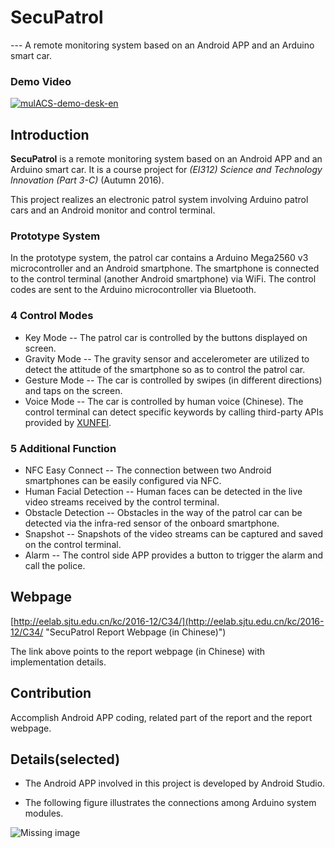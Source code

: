 # SecuPatrol
--- A remote monitoring system based on an Android APP and an Arduino smart car. 

### Demo Video

[![mulACS-demo-desk-en](http://img.youtube.com/vi/5D_G2qRYl18/0.jpg)](http://www.youtube.com/watch?v=5D_G2qRYl18)

## Introduction
**SecuPatrol** is a remote monitoring system based on an Android APP and an Arduino smart car.
It is a course project for *(EI312) Science and Technology Innovation (Part 3-C)* (Autumn 2016). 


This project realizes an electronic patrol system involving Arduino patrol cars and an Android monitor and control terminal. 

### Prototype System

In the prototype system, the patrol car contains a Arduino Mega2560 v3 microcontroller and an Android smartphone. 
The smartphone is connected to the control terminal (another Android smartphone) via WiFi.
The control codes are sent to the Arduino microcontroller via Bluetooth.

### 4 Control Modes
* Key Mode -- The patrol car is controlled by the buttons displayed on screen.
* Gravity Mode -- The gravity sensor and accelerometer are utilized to detect the attitude of the smartphone so as to control the patrol car.
* Gesture Mode -- The car is controlled by swipes (in different directions) and taps on the screen.
* Voice Mode -- The car is controlled by human voice (Chinese). The control terminal can detect specific keywords by calling third-party APIs provided by [XUNFEI](http://www.xfyun.cn/sdk/dispatcher/).


### 5 Additional Function
* NFC Easy Connect -- The connection between two Android smartphones can be easily configured via NFC.
* Human Facial Detection -- Human faces can be detected in the live video streams received by the control terminal.
* Obstacle Detection -- Obstacles in the way of the patrol car can be detected via the infra-red sensor of the onboard smartphone.
* Snapshot -- Snapshots of the video streams can be captured and saved on the control terminal.
* Alarm -- The control side APP provides a button to trigger the alarm and call the police.



## Webpage

[http://eelab.sjtu.edu.cn/kc/2016-12/C34/](http://eelab.sjtu.edu.cn/kc/2016-12/C34/ "SecuPatrol Report Webpage (in Chinese)")

The link above points to the report webpage (in Chinese) with implementation details. 


## Contribution
Accomplish Android APP coding, related part of the report and the report webpage.



## Details(selected)

* The Android APP involved in this project is developed by Android Studio.

* The following figure illustrates the connections among Arduino system modules.

![Missing image](https://github.com/WMBao/SecuPatrol/tree/gh-pages/images/6.png)


